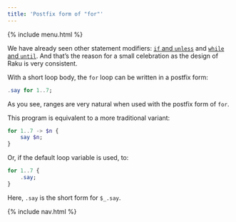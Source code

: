 ```yaml
---
title: 'Postfix form of "for"'
---
```


{% include menu.html %}

We have already seen other statement modifiers: [`if` and `unless`](/essentials/conditional-checks/modifiers) and [`while` and `until`](/essentials/loops/modifiers). And that’s the reason for a small celebration as the design of Raku is very consistent.

With a short loop body, the `for` loop can be written in a postfix form:

```raku
.say for 1..7;
```

As you see, ranges are very natural when used with the postfix form of `for`.

This program is equivalent to a more traditional variant:

```raku
for 1..7 -> $n {
    say $n;
}
```

Or, if the default loop variable is used, to:

```raku
for 1..7 {
    .say;
}
```

Here, `.say` is the short form for `$_.say`.


{% include nav.html %}
